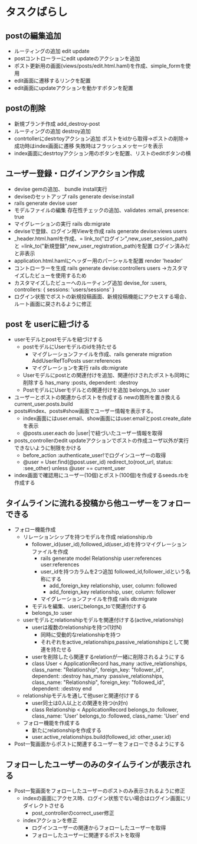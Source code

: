 # タスクばらし

## postの編集追加
- ルーティングの追加 edit update
- postコントローラーにedit updateのアクションを追加
- ポスト更新用の画面(views/posts/edit.html.haml)を作成、simple_formを使用
- edit画面に遷移するリンクを配置
- edit画面にupdateアクションを動かすボタンを配置

## postの削除
- 新規ブランチ作成 add_destroy-post
- ルーティングの追加 destroy追加
- contrtollerにdestrtoyアクション追加 ポストをidから取得→ポストの削除→成功時はindex画面に遷移 失敗時はフラッシュメッセージを表示
- index画面にdestrtoyアクション用のボタンを配置、リストのeditボタンの横

## ユーザー登録・ログインアクション作成
- devise gemの追加、 bundle install実行
- deviseのセットアップ rails generate devise:install
- rails generate devise user
- モデルファイルの編集 存在性チェックの追加、validates :email, presence: true
- マイグレーションの実行 rails db:migrate
- deviseで登録、ログイン用Viewを作成 rails generate devise:views users
- _header.html.hamlを作成、= link_to("ログイン",new_user_session_path)と =link_to("新規登録",new_user_registration_path)を配置 ログイン済みだと非表示
- application.html.hamlにヘッダー用のパーシャルを配置 render 'header'
- コントローラーを生成 rails generate devise:controllers users →カスタマイズしたビューを使用するため
- カスタマイズしたビューへのルーティング追加 devise_for :users, controllers: { sessions: 'users/sessions' }
- ログイン状態でポストの新規投稿画面、新規投稿機能にアクセスする場合、ルート画面に戻されるように修正

## post を userに紐づける
- userモデルとpostモデルを紐づけする
  - postモデルにUserモデルのidを持たせる
    - マイグレーションファイルを作成、rails generate migration AddUserRefToPosts user:references
    - マイグレーションを実行 rails db:migrate
  - Userモデルにpostとの関連付けを追加、関連付けされたポストも同時に削除する  has_many :posts, dependent: :destroy
  - PostモデルにUserモデルとの関連付けを追加 belongs_to :user
- ユーザーとポストの関連からポストを作成する newの箇所を置き換える current_user.posts.build
- posts#index、posts#show画面でユーザー情報を表示する。
  - index画面にはuser.email、show画面にはuser.emailとpost.create_dateを表示
  - @posts.user.each do |user|で紐づいたユーザー情報を取得
- posts_controllerのedit updateアクションでポストの作成ユーザ以外が実行できないように制限をかける
  - before_action :authenticate_user!でログインユーザーの取得
  - @user = User.find(@post.user_id)
    redirect_to(root_url, status: :see_other) unless @user == current_user
- index画面で確認用にユーザー(10個)とポスト(100個)を作成するseeds.rbを作成する

## タイムラインに流れる投稿から他ユーザーをフォローできる
- フォロー機能作成
  - リレーションシップを持つモデルを作成 relationship.rb
    - follower_id(user_id),followed_id(user_id)を持つマイグレーションファイルを作成 
      - rails generate model Relationship user:references user:references
      - user_idを持つカラムを2つ追加 followed_id,follower_idという名称にする
        - add_foreign_key relationship, user, column: followed
        - add_foreign_key relationship, user, column: follower
      - マイグレーションファイルを作成 rails db:migrate
    - モデルを編集、userにbelongs_toで関連付けする
     - belongs_to :user
  - userモデルとrelationshipモデルを関連付けする(active_relationship)
    - userは複数のrelationshipを持つ(1対N)
      - 同時に受動的なrelationshipを持つ
      - それぞれをactive_relationships,passive_relationshipsとして関連を持たせる
    - userを削除したら関連するrelationが一緒に削除されるようにする
    - class User < ApplicationRecord
        has_many :active_relationships, class_name: "Relationship", foreign_key: "follower_id", dependent: :destroy
        has_many :passive_relationships, class_name: "Relationship", foreign_key: "followed_id", dependent: :destroy
      end
  - relationshipモデルを通して他userと関連付けする
    - user同士は0人以上との関連を持つ(n対n)
    - class Relationship < ApplicationRecord
        belongs_to :follower, class_name: 'User'
        belongs_to :followed, class_name: 'User'
      end
  - フォロー機能を作成する
    - 新たにrelationshipを作成する
    - user.active_relationships.build(followed_id: other_user.id)
- Post一覧画面からポストに関連するユーザーをフォローできるようにする
## フォローしたユーザーのみのタイムラインが表示される
- Post一覧画面をフォローしたユーザーのポストのみ表示されるように修正
  - indexの画面にアクセス時、ログイン状態でない場合はログイン画面にリダイレクトさせる
    - post_controllerのcorrect_user修正
  - indexアクションを修正
    - ログインユーザーの関連からフォローしたユーザーを取得
    - フォローしたユーザーに関連するポストを取得
